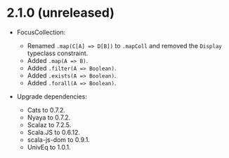 # 2.1.0 (unreleased)

* FocusCollection:
  * Renamed `.map(C[A] => D[B])` to `.mapColl` and removed the `Display` typeclass constraint.
  * Added `.map(A => B)`.
  * Added `.filter(A => Boolean)`.
  * Added `.exists(A => Boolean)`.
  * Added `.forall(A => Boolean)`.

* Upgrade dependencies:
  * Cats to 0.7.2.
  * Nyaya to 0.7.2.
  * Scalaz to 7.2.5.
  * Scala.JS to 0.6.12.
  * scala-js-dom to 0.9.1.
  * UnivEq to 1.0.1.

